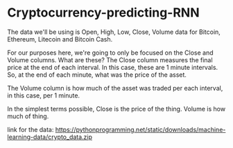 # Cryptocurrency-predicting-RNN

The data we'll be using is Open, High, Low, Close, Volume data for Bitcoin, Ethereum, Litecoin and Bitcoin Cash.

For our purposes here, we're going to only be focused on the Close and Volume columns. What are these? The Close column measures the final price at the end of each interval. In this case, these are 1 minute intervals. So, at the end of each minute, what was the price of the asset.

The Volume column is how much of the asset was traded per each interval, in this case, per 1 minute.

In the simplest terms possible, Close is the price of the thing. Volume is how much of thing.


link for the data: https://pythonprogramming.net/static/downloads/machine-learning-data/crypto_data.zip
